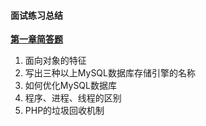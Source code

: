 #### 面试练习总结
[**第一章简答题**](./简答题/ShortanswerOne.md)
1. 面向对象的特征
2. 写出三种以上MySQL数据库存储引擎的名称
3. 如何优化MySQL数据库
4. 程序、进程、线程的区别
5. PHP的垃圾回收机制

